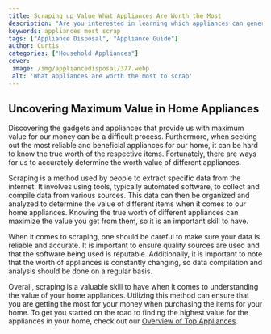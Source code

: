 ```yaml
---
title: Scraping up Value What Appliances Are Worth the Most
description: "Are you interested in learning which appliances can generate the most value Find out more in this blog post and discover which scrap appliances you could be making a profit on - without any special characters"
keywords: appliances most scrap
tags: ["Appliance Disposal", "Appliance Guide"]
author: Curtis
categories: ["Household Appliances"]
cover: 
 image: /img/appliancedisposal/377.webp
 alt: 'What appliances are worth the most to scrap'
---
```

## Uncovering Maximum Value in Home Appliances
Discovering the gadgets and appliances that provide us with maximum value for our money can be a difficult process. Furthermore, when seeking out the most reliable and beneficial appliances for our home, it can be hard to know the true worth of the respective items. Fortunately, there are ways for us to accurately determine the worth value of different appliances. 

Scraping is a method used by people to extract specific data from the internet. It involves using tools, typically automated software, to collect and compile data from various sources. This data can then be organized and analyzed to determine the value of different items when it comes to our home appliances. Knowing the true worth of different appliances can maximize the value you get from them, so it is an important skill to have. 

When it comes to scraping, one should be careful to make sure your data is reliable and accurate. It is important to ensure quality sources are used and that the software being used is reputable. Additionally, it is important to note that the worth of appliances is constantly changing, so data compilation and analysis should be done on a regular basis. 

Overall, scraping is a valuable skill to have when it comes to understanding the value of your home appliances. Utilizing this method can ensure that you are getting the most for your money when purchasing the items for your home. To get you started on the road to finding the highest value for the appliances in your home, check out our [Overview of Top Appliances](./pages/appliance-overview).
